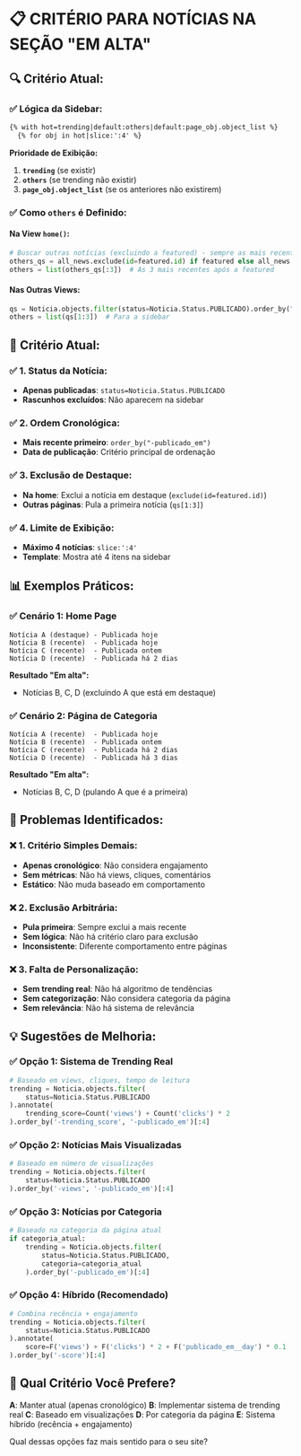 # 📋 CRITÉRIO PARA NOTÍCIAS NA SEÇÃO "EM ALTA"

## 🔍 **Critério Atual:**

### **✅ Lógica da Sidebar:**
```html
{% with hot=trending|default:others|default:page_obj.object_list %}
  {% for obj in hot|slice:':4' %}
```

**Prioridade de Exibição:**
1. **`trending`** (se existir)
2. **`others`** (se trending não existir)
3. **`page_obj.object_list`** (se os anteriores não existirem)

### **✅ Como `others` é Definido:**

#### **Na View `home()`:**
```python
# Buscar outras notícias (excluindo a featured) - sempre as mais recentes
others_qs = all_news.exclude(id=featured.id) if featured else all_news
others = list(others_qs[:3])  # As 3 mais recentes após a featured
```

#### **Nas Outras Views:**
```python
qs = Noticia.objects.filter(status=Noticia.Status.PUBLICADO).order_by("-publicado_em")
others = list(qs[1:3])  # Para a sidebar
```

## 🎯 **Critério Atual:**

### **✅ 1. Status da Notícia:**
- **Apenas publicadas**: `status=Noticia.Status.PUBLICADO`
- **Rascunhos excluídos**: Não aparecem na sidebar

### **✅ 2. Ordem Cronológica:**
- **Mais recente primeiro**: `order_by("-publicado_em")`
- **Data de publicação**: Critério principal de ordenação

### **✅ 3. Exclusão de Destaque:**
- **Na home**: Exclui a notícia em destaque (`exclude(id=featured.id)`)
- **Outras páginas**: Pula a primeira notícia (`qs[1:3]`)

### **✅ 4. Limite de Exibição:**
- **Máximo 4 notícias**: `slice:':4'`
- **Template**: Mostra até 4 itens na sidebar

## 📊 **Exemplos Práticos:**

### **✅ Cenário 1: Home Page**
```
Notícia A (destaque) - Publicada hoje
Notícia B (recente)  - Publicada hoje
Notícia C (recente)  - Publicada ontem
Notícia D (recente)  - Publicada há 2 dias
```

**Resultado "Em alta":**
- Notícias B, C, D (excluindo A que está em destaque)

### **✅ Cenário 2: Página de Categoria**
```
Notícia A (recente)  - Publicada hoje
Notícia B (recente)  - Publicada ontem
Notícia C (recente)  - Publicada há 2 dias
Notícia D (recente)  - Publicada há 3 dias
```

**Resultado "Em alta":**
- Notícias B, C, D (pulando A que é a primeira)

## 🤔 **Problemas Identificados:**

### **❌ 1. Critério Simples Demais:**
- **Apenas cronológico**: Não considera engajamento
- **Sem métricas**: Não há views, cliques, comentários
- **Estático**: Não muda baseado em comportamento

### **❌ 2. Exclusão Arbitrária:**
- **Pula primeira**: Sempre exclui a mais recente
- **Sem lógica**: Não há critério claro para exclusão
- **Inconsistente**: Diferente comportamento entre páginas

### **❌ 3. Falta de Personalização:**
- **Sem trending real**: Não há algoritmo de tendências
- **Sem categorização**: Não considera categoria da página
- **Sem relevância**: Não há sistema de relevância

## 💡 **Sugestões de Melhoria:**

### **✅ Opção 1: Sistema de Trending Real**
```python
# Baseado em views, cliques, tempo de leitura
trending = Noticia.objects.filter(
    status=Noticia.Status.PUBLICADO
).annotate(
    trending_score=Count('views') + Count('clicks') * 2
).order_by('-trending_score', '-publicado_em')[:4]
```

### **✅ Opção 2: Notícias Mais Visualizadas**
```python
# Baseado em número de visualizações
trending = Noticia.objects.filter(
    status=Noticia.Status.PUBLICADO
).order_by('-views', '-publicado_em')[:4]
```

### **✅ Opção 3: Notícias por Categoria**
```python
# Baseado na categoria da página atual
if categoria_atual:
    trending = Noticia.objects.filter(
        status=Noticia.Status.PUBLICADO,
        categoria=categoria_atual
    ).order_by('-publicado_em')[:4]
```

### **✅ Opção 4: Híbrido (Recomendado)**
```python
# Combina recência + engajamento
trending = Noticia.objects.filter(
    status=Noticia.Status.PUBLICADO
).annotate(
    score=F('views') + F('clicks') * 2 + F('publicado_em__day') * 0.1
).order_by('-score')[:4]
```

## 🎯 **Qual Critério Você Prefere?**

**A**: Manter atual (apenas cronológico)
**B**: Implementar sistema de trending real
**C**: Baseado em visualizações
**D**: Por categoria da página
**E**: Sistema híbrido (recência + engajamento)

Qual dessas opções faz mais sentido para o seu site?
